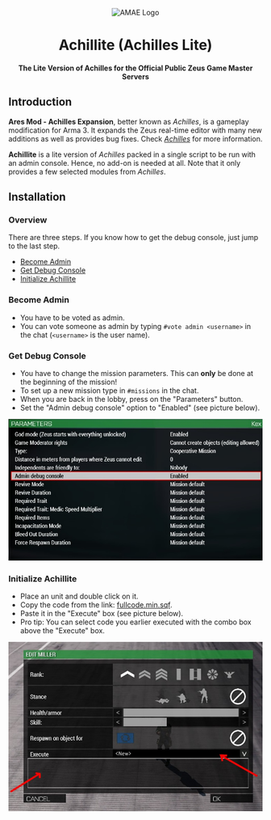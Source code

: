 <p align="center">
    <img src="https://github.com/ArmaAchilles/AresModAchillesExpansion/blob/master/Pictures/logo/achilles_logo_whiteBackground.png" width="140" alt="AMAE Logo">
    <h1 align="center">Achillite (Achilles Lite)</h1>
    <h4 align="center">The Lite Version of Achilles for the Official Public Zeus Game Master Servers</h4>
</p>

## Introduction

**Ares Mod - Achilles Expansion**, better known as _Achilles_, is a gameplay modification for Arma 3. It expands the Zeus real-time editor with many new additions as well as provides bug fixes.
Check [_Achilles_](https://github.com/ArmaAchilles/AresModAchillesExpansion) for more information.

**Achillite** is a lite version of _Achilles_ packed in a single script to be run with an admin console. Hence, no add-on is needed at all. Note that it only provides a few selected modules from _Achilles_.

## Installation
### Overview
There are three steps. If you know how to get the debug console, just jump to the last step.
- [Become Admin](https://github.com/ArmaAchilles/AchillesLite/blob/master/README.md/#become-admin)
- [Get Debug Console](https://github.com/ArmaAchilles/AchillesLite/blob/master/README.md/#get-debug-console)
- [Initialize Achillite](https://github.com/ArmaAchilles/AchillesLite/blob/master/README.md/#initialize-achillite)
### Become Admin
- You have to be voted as admin.
- You can vote someone as admin by typing `#vote admin <username>` in the chat (`<username>` is the user name).
### Get Debug Console
- You have to change the mission parameters. This can **only** be done at the beginning of the mission!
- To set up a new mission type in `#missions` in the chat.
- When you are back in the lobby, press on the "Parameters" button.
- Set the "Admin debug console" option to "Enabled" (see picture below).

![](https://github.com/ArmaAchilles/AchillesLite/blob/master/pictures/MissionParams.jpg?raw=true)
### Initialize Achillite
- Place an unit and double click on it.
- Copy the code from the link: [fullcode.min.sqf](
https://raw.githubusercontent.com/ArmaAchilles/AchillesLite/master/fullcode.min.sqf).
- Paste it in the "Execute" box (see picture below).
- Pro tip: You can select code you earlier executed with the combo box above the "Execute" box.

![](https://github.com/ArmaAchilles/AchillesLite/blob/master/pictures/AchilliteInit.jpg?raw=true)
